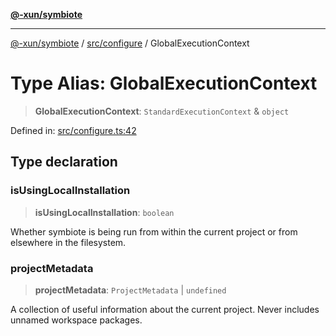 [**@-xun/symbiote**](../../../README.md)

***

[@-xun/symbiote](../../../README.md) / [src/configure](../README.md) / GlobalExecutionContext

# Type Alias: GlobalExecutionContext

> **GlobalExecutionContext**: `StandardExecutionContext` & `object`

Defined in: [src/configure.ts:42](https://github.com/Xunnamius/symbiote/blob/38551ad9267f0803213908dddfaadca3c136fc01/src/configure.ts#L42)

## Type declaration

### isUsingLocalInstallation

> **isUsingLocalInstallation**: `boolean`

Whether symbiote is being run from within the current project or from
elsewhere in the filesystem.

### projectMetadata

> **projectMetadata**: `ProjectMetadata` \| `undefined`

A collection of useful information about the current project. Never
includes unnamed workspace packages.
